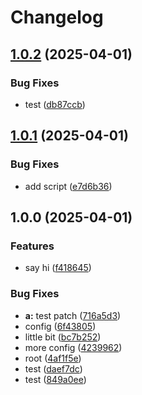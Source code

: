 # Changelog

## [1.0.2](https://github.com/tepzilon/test-release-please/compare/test-release-please-v1.0.1...test-release-please-v1.0.2) (2025-04-01)


### Bug Fixes

* test ([db87ccb](https://github.com/tepzilon/test-release-please/commit/db87ccb4fb05844a04776d6f243933e0e77d2845))

## [1.0.1](https://github.com/tepzilon/test-release-please/compare/test-release-please@v1.0.0...test-release-please-v1.0.1) (2025-04-01)


### Bug Fixes

* add script ([e7d6b36](https://github.com/tepzilon/test-release-please/commit/e7d6b36573004ee8f8f7cabd3499bd274f17cbdd))

## 1.0.0 (2025-04-01)


### Features

* say hi ([f418645](https://github.com/tepzilon/test-release-please/commit/f418645093d1012d3394f09850b18d67c69748f3))


### Bug Fixes

* **a:** test patch ([716a5d3](https://github.com/tepzilon/test-release-please/commit/716a5d3c6244a11aa6c93af662524ff34d21dc1d))
* config ([6f43805](https://github.com/tepzilon/test-release-please/commit/6f438058f63bea3f78dbc381388382e577aae761))
* little bit ([bc7b252](https://github.com/tepzilon/test-release-please/commit/bc7b2520e4bc970996542fcc022baecc2ca51d01))
* more config ([4239962](https://github.com/tepzilon/test-release-please/commit/4239962dcc25c2712a388bafb3fba47302427848))
* root ([4af1f5e](https://github.com/tepzilon/test-release-please/commit/4af1f5ea464d08a571d060f0e65629ac881c61b8))
* test ([daef7dc](https://github.com/tepzilon/test-release-please/commit/daef7dc6f67a7b2c92301473b56b2f12c6914712))
* test ([849a0ee](https://github.com/tepzilon/test-release-please/commit/849a0eee4e6865f1beadfc39d9d361afbb152f4d))
